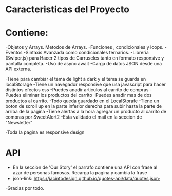# Caracteristicas del Proyecto
# Contiene:
-Objetos y Arrays. Metodos de Arrays.
-Funciones , condicionales y loops.
-Eventos
-Sintaxis Avanzada como condicionales ternarios.
-Libreria (Swiper.js) para Hacer 2 tipos de Carruseles tanto en formato responsive y pantalla completa.
-Uso de async await
-Carga de datos JSON desde una API externa.

-Tiene para cambiar el tema de light a dark y el tema se guarda en localStorage
-Tiene un navegador responsive que usa javascript para hacer distintos efectos css
-Puedes anadir articulos al carrito de compras 
-Puedes eliminar los productos del carrito
-Puedes anadir mas de dos productos al carrito.
-Todo queda guardado en el LocalStorafe
-Tiene un boton de scroll up en la parte inferior derecha para subir hasta la parte de arriba de la pagina
-Tiene alertas a la hora agregar un producto al carrito de compras por SweetAlert2
-Esta validado el mail en la seccion de "Newsletter"

-Toda la pagina es responsive design
# API
- En la seccion de 'Our Story' el parrafo contiene una API con frase al azar de personas famosas. Recarga la pagina y cambia la frase
- json-link: https://jacintodesign.github.io/quotes-api/data/quotes.json;



-Gracias por todo.